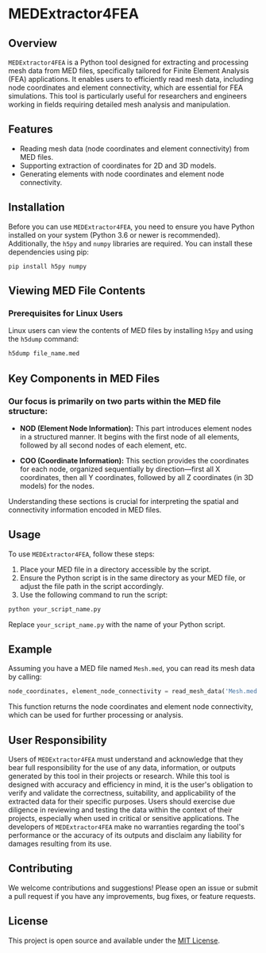 # MEDExtractor4FEA

## Overview
`MEDExtractor4FEA` is a Python tool designed for extracting and processing mesh data from MED files, specifically tailored for Finite Element Analysis (FEA) applications. It enables users to efficiently read mesh data, including node coordinates and element connectivity, which are essential for FEA simulations. This tool is particularly useful for researchers and engineers working in fields requiring detailed mesh analysis and manipulation.

## Features
- Reading mesh data (node coordinates and element connectivity) from MED files.
- Supporting extraction of coordinates for 2D and 3D models.
- Generating elements with node coordinates and element node connectivity.

## Installation

Before you can use `MEDExtractor4FEA`, you need to ensure you have Python installed on your system (Python 3.6 or newer is recommended). Additionally, the `h5py` and `numpy` libraries are required. You can install these dependencies using pip:

```
pip install h5py numpy
```
## Viewing MED File Contents

### Prerequisites for Linux Users
Linux users can view the contents of MED files by installing `h5py` and using the `h5dump` command:

```bash
h5dump file_name.med
```

## Key Components in MED Files

### Our focus is primarily on two parts within the MED file structure:

- **NOD (Element Node Information):** This part introduces element nodes in a structured manner. It begins with the first node of all elements, followed by all second nodes of each element, etc.

- **COO (Coordinate Information):** This section provides the coordinates for each node, organized sequentially by direction—first all X coordinates, then all Y coordinates, followed by all Z coordinates (in 3D models) for the nodes.


Understanding these sections is crucial for interpreting the spatial and connectivity information encoded in MED files.

## Usage

To use `MEDExtractor4FEA`, follow these steps:

1. Place your MED file in a directory accessible by the script.
2. Ensure the Python script is in the same directory as your MED file, or adjust the file path in the script accordingly.
3. Use the following command to run the script:

```python
python your_script_name.py
```

Replace `your_script_name.py` with the name of your Python script.

## Example

Assuming you have a MED file named `Mesh.med`, you can read its mesh data by calling:

```python
node_coordinates, element_node_connectivity = read_mesh_data('Mesh.med')
```

This function returns the node coordinates and element node connectivity, which can be used for further processing or analysis.

## User Responsibility

Users of `MEDExtractor4FEA` must understand and acknowledge that they bear full responsibility for the use of any data, information, or outputs generated by this tool in their projects or research. While this tool is designed with accuracy and efficiency in mind, it is the user's obligation to verify and validate the correctness, suitability, and applicability of the extracted data for their specific purposes. Users should exercise due diligence in reviewing and testing the data within the context of their projects, especially when used in critical or sensitive applications. The developers of `MEDExtractor4FEA` make no warranties regarding the tool's performance or the accuracy of its outputs and disclaim any liability for damages resulting from its use.

## Contributing

We welcome contributions and suggestions! Please open an issue or submit a pull request if you have any improvements, bug fixes, or feature requests.

## License

This project is open source and available under the [MIT License](LICENSE.md).

